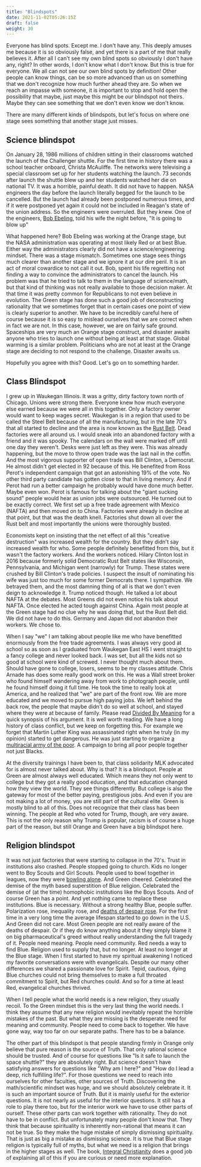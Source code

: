 ```yaml
---
title: "Blindspots"
date: 2021-11-02T05:26:15Z
draft: false
weight: 30
---
```


Everyone has blind spots. Except me. I don't have any. This deeply amuses me because it is so obviously false, and yet there is a part of me that really believes it. After all I can't see my own blind spots so obviously I don't have any, right? In other words, I don't know what I don't know. But this is true for everyone. We all can not see our own blind spots by definition! Other people can know things, can be so more advanced than us on something that we don't recognize how much further ahead they are. So when we reach an impasse with someone, it is important to stop and hold open the possibility that maybe, just maybe this might be *our* blindspot not theirs. Maybe they can see something that we don't even know we don't know.

There are many different kinds of blindspots, but let's focus on where one stage sees something that another stage just misses.

## Science blindspot

On January 28, 1986 millions of children sitting in their classrooms watched the launch of the Challenger shuttle. For the first time in history there was a school teacher onboard, Christa McAuliffe. The networks were televising a special classroom set up for her students watching the launch. 73 seconds after launch the shuttle blew up and her students watched her die on national TV. It was a horrible, painful death. It did not have to happen. NASA engineers the day before the launch literally begged for the launch to be cancelled. But the launch had already been postponed numerous times, and if it were postponed yet again it could not be included in Reagan's state of the union address. So the engineers were overruled. But they knew. One of the engineers, [Bob Ebeling][1], told his wife the night before, "It is going to blow up"

What happened here? Bob Ebeling was working at the Orange stage, but the NASA administration was operating at most likely Red or at best Blue. Either way the administrators clearly did not have a science/engineering mindset. There was a stage mismatch. Sometimes one stage sees things much clearer than another stage and we ignore it at our dire peril. It is an act of moral cowardice to not call it out. Bob, spent his life regretting not finding a way to convince the administrators to cancel the launch. His problem was that he tried to talk to them in the language of science/math, but that kind of thinking was not really available to those decision maker.  At that time it was pretty common for Republicans to not even believe in evolution. The Green stage has done such a good job of deconstructing rationality that we sometimes forget that in certain cases one point of view is clearly superior to another. We have to be incredibly careful here of course because it is so easy to mislead ourselves that we are correct when in fact we are not. In this case, however, we are on fairly safe ground. Spaceships are very much an Orange stage construct, and disaster awaits anyone who tries to launch one without being at least at that stage. Global warming is a similar problem. Politicians who are not at least at the Orange stage are deciding to not respond to the challenge. Disaster awaits us.

Hopefully you agree with this? Good. Let's go on to something harder.

## Class Blindspot

I grew up in Waukegan Illinois. It was a gritty, dirty factory town north of Chicago. Unions were strong there. Everyone knew how much everyone else earned because we were all in this together. Only a factory owner would want to keep wages secret. Waukegan is in a region that used to be called the Steel Belt because of all the manufacturing, but in the late 70's that all started to decline and the area is now known as the [Rust Belt][2]. Dead factories were all around us. I would sneak into an abandoned factory with a friend and it was spooky. The calendars on the wall were marked off until one day they weren't. Desks were just left as they were. This was already happening, but the move to throw open trade was the last nail in the coffin. And the most vigorous supporter of open trade was Bill Clinton, a Democrat. He almost didn't get elected in 92 because of this. He benefited from Ross Perot's independent campaign that got an astonishing 19% of the vote. No other third party candidate has gotten close to that in living memory. And if Perot had run a better campaign he probably would have done much better. Maybe even won. Perot is famous for talking about the "giant sucking sound" people would hear as union jobs were outsourced. He turned out to be exactly correct. We first set up a free trade agreement with Mexico (NAFTA) and then moved on to China. Factories were already in decline at that point, but that was the death knell. Factories shut down all over the Rust belt and most importantly the unions were thoroughly busted.

Economists kept on insisting that the net effect of all this "creative destruction" was increased wealth for the country. But they didn't say increased wealth for who. Some people definitely benefitted from this, but it wasn't the factory workers. And the workers noticed. Hilary Clinton lost in 2016 because formerly solid Democratic Rust Belt states like Wisconsin, Pennsylvania, and Michigan went (narrowly) for Trump. These states were crushed by Bill Clinton's trade policies. I suspect the insult of nominating his wife was just too much for some former Democrats there. I sympathize. We betrayed them, and the most damning thing of all is that we don't even deign to acknowledge it. Trump noticed though. He talked a lot about NAFTA at the debates. Most Greens did not even notice his talk about NAFTA. Once elected he acted tough against China. Again most people at the Green stage had no clue why he was doing that, but the Rust Belt did. We did not have to do this. Germany and Japan did not abandon their workers. We chose to.

When I say "we" I am talking about people like me who have benefitted enormously from the free trade agreements. I was always very good at school so as soon as I graduated from Waukegan East HS I went straight to a fancy college and never looked back. I was set, but all the kids not so good at school were kind of screwed. I never thought much about them. Should have gone to college, losers, seems to be my classes attitude. Chris Arnade has does some really good work on this. He was a Wall street broker who found himself wandering away from work to photograph people, until he found himself doing it full time. He took the time to really look at America, and he realized that "we" are part of the front row. We are more educated and we moved to pursue high paying jobs. We left behind the back row, the people that maybe didn't do so well at school, and stayed where they were at because of family. Please read [Divided By Meaning][3] for a quick synopsis of his argument. It is well worth reading. We have a long history of class conflict, but we keep on forgetting this. For example we forget that Martin Luther King was assassinated right when he truly (in my opinion) started to get dangerous. He was just starting to organize [a multiracial army of the poor][4]. A campaign to bring all poor people together not just Blacks.

At the diversity trainings I have been to, that class solidarity MLK advocated for is almost never talked about. Why is that? It is a blindspot. People at Green are almost always well educated. Which means they not only went to college but they got a really good education, and that education changed how they view the world. They see things differently. But college is also the gateway for most of the better paying, prestigious jobs. And even if you are not making a lot of money, you are still part of the cultural elite. Green is mostly blind to all of this. Does not recognize that their class has been winning. The people at Red who voted for Trump, though, are very aware. This is not the only reason why Trump is popular, racism is of course a huge part of the reason, but still Orange and Green have a big blindspot here.

## Religion blindspot

It was not just factories that were starting to collapse in the 70's. Trust in institutions also crashed. People stopped going to church. Kids no longer went to Boy Scouts and Girl Scouts. People used to bowl together in leagues, now they were [bowling alone][5]. And Green cheered. Celebrated the demise of the myth based superstition of Blue religion. Celebrated the demise of (at the time) homophobic institutions like the Boys Scouts. And of course Green has a point. And yet nothing came to replace these institutions. Blue is necessary. Without a strong healthy Blue, people suffer. Polarization rose, inequality rose, and [deaths of despair rose][6]. For the first time in a very long time the average lifespan started to go down in the U.S. And Green did not care. Most Green people are not really aware of the deaths of despair. Or if they do know anything about it they simply blame it on big pharmaceutical's greed without really understanding the full tragedy of it. People need meaning. People need community. Red needs a way to find Blue. Religion used to supply that, but no longer. At least no longer at the Blue stage. When I first started to have my spiritual awakening I noticed my favorite conversations were with evangelicals. Despite our many other differences we shared a passionate love for Spirit. Tepid, cautious, dying Blue churches could not bring themselves to make a full throated commitment to Spirit, but Red churches could. And so for a time at least Red, evangelical churches thrived.

When I tell people what the world needs is a new religion, they usually recoil. To the Green mindset this is the very last thing the world needs. I think they assume that any new religion would inevitably repeat the horrible mistakes of the past. But what they are missing is the desperate need for meaning and community. People need to come back to together. We have gone way, way too far on our separate paths. There has to be a balance.

The other part of this blindspot is that people standing firmly in Orange only believe that pure reason is the source of Truth. That only rational science should be trusted. And of course for questions like "Is it safe to launch the space shuttle?" they are absolutely right. But science doesn't have satisfying answers for questions like "Why am I here?" and "How do I lead a deep, rich fulfilling life?". For those questions we need to reach into ourselves for other faculties, other sources of Truth. Discovering the math/scientific mindset was huge, and we should absolutely celebrate it. It is such an important source of Truth. But it is mainly useful for the exterior questions. It is not nearly as useful for the interior questions. It still has a role to play there too, but for the interior work we have to use other parts of ourself. These other parts can work together with rationality. They do not have to be in conflict. But unfortunately many people don't know that. They think that because spirituality is inherently non-rational that means it can not be true. So they make the huge mistake of simply dismissing spirituality. That is just as big a mistake as dismissing science. It is true that Blue stage religion is typically full of myths, but what we need is a religion that brings in the higher stages as well. The book, [Integral Christianity][7] does a good job of explaining all of this if you are curious or need more explanation.

[1]:	https://www.npr.org/sections/thetwo-way/2016/01/28/464744781/30-years-after-disaster-challenger-engineer-still-blames-himself
[2]:	https://en.wikipedia.org/wiki/Rust_Belt
[3]:	https://medium.com/@Chris_arnade/divided-by-meaning-1ab510759ee7
[4]:	https://en.wikipedia.org/wiki/Poor_People%27s_Campaign
[5]:	https://en.wikipedia.org/wiki/Bowling_Alone
[6]:	https://en.wikipedia.org/wiki/Diseases_of_despair
[7]:	https://integrallife.com/integral-christianity-answering-call-evolve/